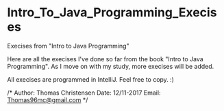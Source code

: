 # Intro_To_Java_Programming_Execises
Execises from "Intro to Java Programming"


Here are all the execises I've done so far from the book "Intro to Java Programming". As I move on with my study, more execises will be added.

All execises are programmed in IntelliJ.
Feel free to copy. :) 

/*
Author: Thomas Christensen
Date: 12/11-2017
Email: Thomas96mc@gmail.com
 */
